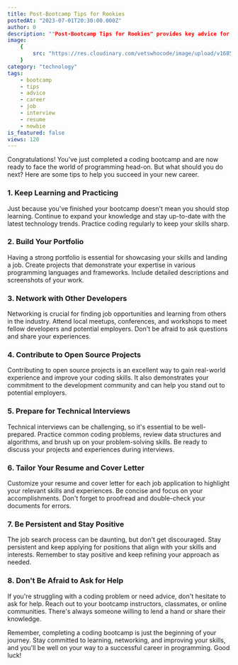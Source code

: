 ```yaml
---
title: Post-Bootcamp Tips for Rookies
postedAt: "2023-07-01T20:30:00.000Z"
author: 0
description: ""Post-Bootcamp Tips for Rookies" provides key advice for coding bootcamp graduates, covering continuous learning, portfolio building, networking, open source contributions, and job application preparation. It's a quick guide to kick-starting a successful programming career."
image:
    {
        src: "https://res.cloudinary.com/vetswhocode/image/upload/v1685585050/post-bootcamp_phteel.jpg",
    }
category: "technology"
tags:
    - bootcamp
    - tips
    - advice
    - career
    - job
    - interview
    - resume
    - newbie
is_featured: false
views: 120
---
```


Congratulations! You've just completed a coding bootcamp and are now ready to face the world of programming head-on. But what should you do next? Here are some tips to help you succeed in your new career.

### 1. Keep Learning and Practicing

Just because you've finished your bootcamp doesn't mean you should stop learning. Continue to expand your knowledge and stay up-to-date with the latest technology trends. Practice coding regularly to keep your skills sharp.

### 2. Build Your Portfolio

Having a strong portfolio is essential for showcasing your skills and landing a job. Create projects that demonstrate your expertise in various programming languages and frameworks. Include detailed descriptions and screenshots of your work.

### 3. Network with Other Developers

Networking is crucial for finding job opportunities and learning from others in the industry. Attend local meetups, conferences, and workshops to meet fellow developers and potential employers. Don't be afraid to ask questions and share your experiences.

### 4. Contribute to Open Source Projects

Contributing to open source projects is an excellent way to gain real-world experience and improve your coding skills. It also demonstrates your commitment to the development community and can help you stand out to potential employers.

### 5. Prepare for Technical Interviews

Technical interviews can be challenging, so it's essential to be well-prepared. Practice common coding problems, review data structures and algorithms, and brush up on your problem-solving skills. Be ready to discuss your projects and experiences during interviews.

### 6. Tailor Your Resume and Cover Letter

Customize your resume and cover letter for each job application to highlight your relevant skills and experiences. Be concise and focus on your accomplishments. Don't forget to proofread and double-check your documents for errors.

### 7. Be Persistent and Stay Positive

The job search process can be daunting, but don't get discouraged. Stay persistent and keep applying for positions that align with your skills and interests. Remember to stay positive and keep refining your approach as needed.

### 8. Don't Be Afraid to Ask for Help

If you're struggling with a coding problem or need advice, don't hesitate to ask for help. Reach out to your bootcamp instructors, classmates, or online communities. There's always someone willing to lend a hand or share their knowledge.

Remember, completing a coding bootcamp is just the beginning of your journey. Stay committed to learning, networking, and improving your skills, and you'll be well on your way to a successful career in programming. Good luck!
